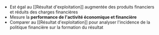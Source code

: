 - Est égal au [[Résultat d'exploitation]] augmentée des produits financiers et réduits des charges financières
- Mesure la **performance de l'activité économique et financière**
- Comparer au [[Résultat d'exploitation]] pour analyser l'incidence de la politique financière sur la formation du résultat
<html>
	<head>
		<style>
			table,
			th,
			td {
				border: 0px solid black;
				border-collapse: collapse;
			}

			th:first-child,
			td:first-child {
				border-right: 0;
			}
		</style>
	</head>
	<body>
		<table>
			<tr>
				<th></th>
				<th>Elements<span style="visibility: hidden;">aze aze aze</span></th>
				<th>Place dans le Compte de Résultat</th>
			</tr>
			<tr>
				<td rowspan="1">
					<span style="visibility: hidden;">***</span>+
					<br>
					<span style="visibility: hidden;">***</span>-
					<br>
					<span style="visibility: hidden;">***</span>+/-
				</td>
				<td rowspan="2"> RE <br> Total produit financiers <br> Total charge financiers <br> quotes-parts de résultats sur opérations faites en communs
				</td>
				<td rowspan =3> =Résultat financier <br>=Résultat financier<br> <br> <br>
			 </td>
			</tr>
			<tr><tr>
				<th colspan="2"> = Résultat courant avant impôts (RCAI) 
	 </th>				<td></td>
				</tr>
				
		</table>
	</body>
</html>
